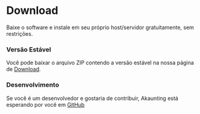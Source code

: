 Download
========

Baixe o software e instale em seu próprio host/servidor gratuitamente, sem restrições.

### Versão Estável

Você pode baixar o arquivo ZIP contendo a versão estável na nossa página de [Download](https://akaunting.com/download).

### Desenvolvimento

Se você é um desenvolvedor e gostaria de contribuir, Akaunting está esperando por você em [GitHub](https://github.com/akaunting)